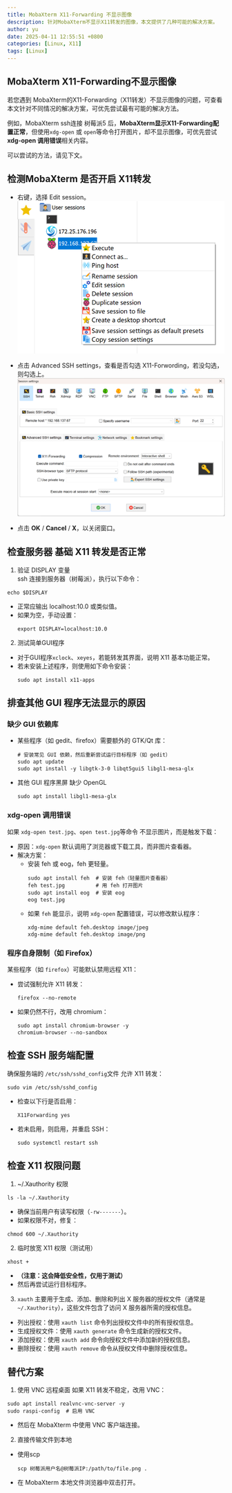 ```yaml
---
title: MobaXterm X11-Forwarding 不显示图像
description: 针对MobaXterm不显示X11转发的图像，本文提供了几种可能的解决方案。
author: yu
date: 2025-04-11 12:55:51 +0800
categories: [Linux, X11]
tags: [Linux]
---
```



## MobaXterm X11-Forwarding不显示图像

若您遇到 MobaXterm的X11-Forwarding（X11转发）不显示图像的问题，可查看本文针对不同情况的解决方案，可优先尝试最有可能的解决方法。

例如，MobaXterm ssh连接 树莓派5 后，**MobaXterm显示X11-Forwarding配置正常**，但使用`xdg-open` 或 `open`等命令打开图片，却不显示图像，可优先尝试**xdg-open 调用错误**相关内容。

可以尝试的方法，请见下文。

## 检测MobaXterm 是否开启 X11转发

- 右键，选择 Edit session。
![](/common/img/MobaXterm/right-click.png)

- 点击 Advanced SSH settings，查看是否勾选 X11-Forwording，若没勾选，则勾选上。
![](/common/img/MobaXterm/session-settings.png)

- 点击 **OK** / **Cancel** / **X**，以关闭窗口。

## 检查服务器 基础 X11 转发是否正常

1. 验证 DISPLAY 变量  
ssh 连接到服务器（树莓派），执行以下命令：
```shell
echo $DISPLAY
```
- 正常应输出 localhost:10.0 或类似值。
- 如果为空，手动设置：
  ```shell
  export DISPLAY=localhost:10.0
  ```

2. 测试简单GUI程序  
- 对于GUI程序`xclock`、`xeyes`，若能转发其界面，说明 X11 基本功能正常。
- 若未安装上述程序，则使用如下命令安装：
  ```shell
  sudo apt install x11-apps
  ```

## 排查其他 GUI 程序无法显示的原因

### 缺少 GUI 依赖库

- 某些程序（如 gedit、firefox）需要额外的 GTK/Qt 库：
   ```shell
   # 安装常见 GUI 依赖，然后重新尝试运行目标程序（如 gedit）
   sudo apt update
   sudo apt install -y libgtk-3-0 libqt5gui5 libgl1-mesa-glx
   ```
- 其他 GUI 程序黑屏	缺少 OpenGL
   ```shell
   sudo apt install libgl1-mesa-glx
   ```

### xdg-open 调用错误

如果 `xdg-open test.jpg`、`open test.jpg`等命令 不显示图片，而是触发下载：
- 原因：`xdg-open` 默认调用了浏览器或下载工具，而非图片查看器。
- 解决方案：
  - 安装 feh 或 eog，feh 更轻量。
    ```shell
    sudo apt install feh  # 安装 feh（轻量图片查看器）
    feh test.jpg          # 用 feh 打开图片
    sudo apt install eog  # 安装 eog
    eog test.jpg
    ```
  - 如果 `feh` 能显示，说明 `xdg-open` 配置错误，可以修改默认程序：
    ```shell
    xdg-mime default feh.desktop image/jpeg
    xdg-mime default feh.desktop image/png
    ```

### 程序自身限制（如 Firefox）

某些程序（如 `firefox`）可能默认禁用远程 X11：
- 尝试强制允许 X11 转发：
    ```shell
    firefox --no-remote
    ```
- 如果仍然不行，改用 chromium：
    ```shell
    sudo apt install chromium-browser -y
    chromium-browser --no-sandbox
    ```

## 检查 SSH 服务端配置

确保服务端的 `/etc/ssh/sshd_config`文件 允许 X11 转发：
```shell
sudo vim /etc/ssh/sshd_config
```
- 检查以下行是否启用：
  ```shell
  X11Forwarding yes
  ```
- 若未启用，则启用，并重启 SSH：
  ```shell
  sudo systemctl restart ssh
  ```

## 检查 X11 权限问题

1. ~/.Xauthority 权限
```shell
ls -la ~/.Xauthority
```
- 确保当前用户有读写权限（`-rw-------`）。
- 如果权限不对，修复：
```
chmod 600 ~/.Xauthority
```

2. 临时放宽 X11 权限（测试用）
```shell
xhost +
```
- **（注意：这会降低安全性，仅用于测试）**
- 然后再尝试运行目标程序。

3. `xauth` 主要用于生成、添加、删除和列出 X 服务器的授权文件（通常是 `~/.Xauthority`），这些文件包含了访问 X 服务器所需的授权信息。
- 列出授权：使用 `xauth list` 命令列出授权文件中的所有授权信息。
- 生成授权文件：使用 `xauth generate` 命令生成新的授权文件。
- 添加授权：使用 `xauth add` 命令向授权文件中添加新的授权信息。
- 删除授权：使用 `xauth remove` 命令从授权文件中删除授权信息。

## 替代方案

1. 使用 VNC 远程桌面
如果 X11 转发不稳定，改用 VNC：
```shell
sudo apt install realvnc-vnc-server -y
sudo raspi-config  # 启用 VNC
```
- 然后在 MobaXterm 中使用 VNC 客户端连接。

2. 直接传输文件到本地
- 使用scp
    ```shell
    scp 树莓派用户名@树莓派IP:/path/to/file.png .
    ```
- 在 MobaXterm 本地文件浏览器中双击打开。

